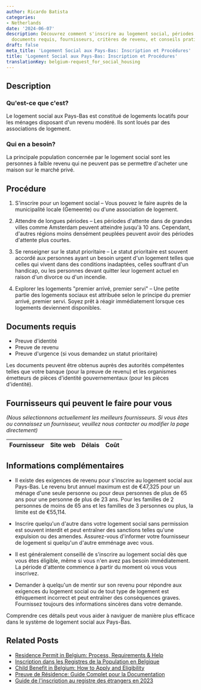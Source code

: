 ```yaml
---
author: Ricardo Batista
categories:
- Netherlands
date: '2024-06-07'
description: Découvrez comment s'inscrire au logement social, périodes d'attente,
  documents requis, fournisseurs, critères de revenu, et conseils pratiques aux Pays-Bas.
draft: false
meta_title: 'Logement Social aux Pays-Bas: Inscription et Procédures'
title: 'Logement Social aux Pays-Bas: Inscription et Procédures'
translationKey: belgium-request_for_social_housing
---
```


## Description
### Qu'est-ce que c'est?
Le logement social aux Pays-Bas est constitué de logements locatifs pour les ménages disposant d'un revenu modéré. Ils sont loués par des associations de logement.

### Qui en a besoin?
La principale population concernée par le logement social sont les personnes à faible revenu qui ne peuvent pas se permettre d'acheter une maison sur le marché privé.

## Procédure

1. S'inscrire pour un logement social – Vous pouvez le faire auprès de la municipalité locale (Gemeente) ou d'une association de logement.

2. Attendre de longues périodes – Les périodes d'attente dans de grandes villes comme Amsterdam peuvent atteindre jusqu'à 10 ans. Cependant, d'autres régions moins densément peuplées peuvent avoir des périodes d'attente plus courtes.

3. Se renseigner sur le statut prioritaire – Le statut prioritaire est souvent accordé aux personnes ayant un besoin urgent d'un logement telles que celles qui vivent dans des conditions inadaptées, celles souffrant d'un handicap, ou les personnes devant quitter leur logement actuel en raison d'un divorce ou d'un incendie.

4. Explorer les logements "premier arrivé, premier servi" – Une petite partie des logements sociaux est attribuée selon le principe du premier arrivé, premier servi. Soyez prêt à réagir immédiatement lorsque ces logements deviennent disponibles.

## Documents requis

- Preuve d'identité
- Preuve de revenu
- Preuve d'urgence (si vous demandez un statut prioritaire)

Les documents peuvent être obtenus auprès des autorités compétentes telles que votre banque (pour la preuve de revenu) et les organismes émetteurs de pièces d'identité gouvernementaux (pour les pièces d'identité).

## Fournisseurs qui peuvent le faire pour vous
_(Nous sélectionnons actuellement les meilleurs fournisseurs. Si vous êtes ou connaissez un fournisseur, veuillez nous contacter ou modifier la page directement)_

| Fournisseur     |     Site web    |     Délais       |       Coût       |
| :-------------: | :-------------: |  :-------------: | :-------------: |

## Informations complémentaires

* Il existe des exigences de revenu pour s'inscrire au logement social aux Pays-Bas. Le revenu brut annuel maximum est de €47,325 pour un ménage d'une seule personne ou pour deux personnes de plus de 65 ans pour une personne de plus de 23 ans. Pour les familles de 2 personnes de moins de 65 ans et les familles de 3 personnes ou plus, la limite est de €55,114.

* Inscrire quelqu'un d'autre dans votre logement social sans permission est souvent interdit et peut entraîner des sanctions telles qu'une expulsion ou des amendes. Assurez-vous d'informer votre fournisseur de logement si quelqu'un d'autre emménage avec vous.

* Il est généralement conseillé de s'inscrire au logement social dès que vous êtes éligible, même si vous n'en avez pas besoin immédiatement. La période d'attente commence à partir du moment où vous vous inscrivez.

* Demander à quelqu'un de mentir sur son revenu pour répondre aux exigences du logement social ou de tout type de logement est éthiquement incorrect et peut entraîner des conséquences graves. Fournissez toujours des informations sincères dans votre demande.

Comprendre ces détails peut vous aider à naviguer de manière plus efficace dans le système de logement social aux Pays-Bas.
## Related Posts

- [Residence Permit in Belgium: Process, Requirements & Help](https://tramitit.com/fr/guides/belgium/demande_de_titre_de_sejour/)
- [Inscription dans les Registres de la Population en Belgique](https://tramitit.com/fr/guides/belgium/inscription_dans_les_registres_de_la_population/)
- [Child Benefit in Belgium: How to Apply and Eligibility](https://tramitit.com/fr/guides/belgium/demande_dallocations_familiales/)
- [Preuve de Résidence: Guide Complet pour la Documentation](https://tramitit.com/fr/guides/belgium/demande_de_certificat_de_residence/)
- [Guide de l'inscription au registre des étrangers en 2023](https://tramitit.com/fr/guides/belgium/inscription_dans_le_registre_des_etrangers/)